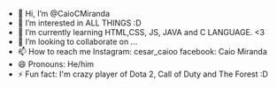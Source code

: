 - 👋 Hi, I’m @CaioCMiranda
- 👀 I’m interested in ALL THINGS :D
- 🌱 I’m currently learning HTML,CSS, JS, JAVA and C LANGUAGE. <3 
- 💞️ I’m looking to collaborate on ...
- 📫 How to reach me Instagram: cesar_caioo  facebook: Caio Miranda
- 😄 Pronouns: He/him
- ⚡ Fun fact: I'm crazy player of Dota 2, Call of Duty and The Forest :D 

<!---
CaioCMiranda/CaioCMiranda is a ✨ special ✨ repository because its `README.md` (this file) appears on your GitHub profile.
You can click the Preview link to take a look at your changes.
--->

